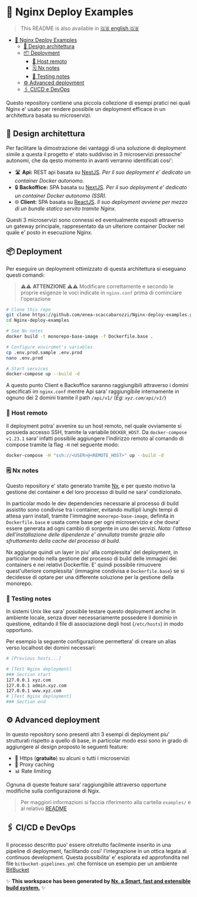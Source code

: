 # 🚀 Nginx Deploy Examples

> This README is also available in [🇬🇧 english 🇬🇧](./README.md)

- [🚀 Nginx Deploy Examples](#-nginx-deploy-examples)
  - [🧭 Design architettura](#-design-architettura)
  - [📦 Deployment](#-deployment)
    - [🌙 Host remoto](#-host-remoto)
    - [🗒️ Nx notes](#️-nx-notes)
    - [🔨 Testing notes](#-testing-notes)
  - [⚙️ Advanced deployment](#️-advanced-deployment)
  - [🖇️ CI/CD e DevOps](#️-cicd-e-devops)

Questo repository contiene una piccola collezione di esempi pratici nei quali Nginx e' usato per rendere possibile un deployment efficace in un architettura basata su microservizi.

## 🧭 Design architettura

Per facilitare la dimostrazione dei vantaggi di una soluzione di deployment simile a questa il progetto e' stato suddiviso in 3 microservizi pressoche' autonomi, che da qesto momento in avanti verranno identificati cosi':

- 🛣️ **Api:** REST api basata su [NestJS](https://nestjs.com/). *Per il suo deployment e' dedicato un container Docker autonomo.*
- 🔒 **Backoffice:** SPA basata su [NextJS](https://nextjs.org/). *Per il suo deployment e' dedicato un container Docker autonomo (SSR).*
- 🌐 **Client:** SPA basata su [ReactJS](https://reactjs.org/). *Il suo deployment avviene per mezzo di un bundle statico servito tramite Nginx.*

Questi 3 microservizi sono connessi ed eventualmente esposti attraverso un gateway principale, rappresentato da un ulteriore container Docker nel quale e' posto in esecuzione Nginx.

## 📦 Deployment

Per eseguire un deployment ottimizzato di questa architettura si eseguano questi comandi:

> ⚠️⚠️ **ATTENZIONE** ⚠️⚠️ Modificare correttamente e secondo le proprie esigenze le voci indicate in `nginx.conf` prima di cominciare l'operazione

```bash
# Clone this repo
git clone https://github.com/enea-scaccabarozzi/Nginx-deploy-examples.git
cd Nginx-deploy-examples

# See Nx notes
docker build -t monorepo-base-image -f Dockerfile.base .

# Configure enviromet's variables
cp .env.prod.sample .env.prod
nano .env.prod

# Start services
docker-compose up --build -d
```

A questo punto Client e Backoffice saranno raggiungibili attraverso i domini specificati im `nginx.conf` mentre Api sara' raggiungibile internamente in ognuno dei 2 domini tramite il path `/api/v1/` (*Eg: `xyz.com/api/v1/`*)

### 🌙 Host remoto

Il deployment potra' avvenire su un host remoto, nel quale ovviamente si possieda accesso SSH, tramite la variabile `DOCKER_HOST`.
Da `docker-compose v1.23.1` sara' infatti possibile aggiungere l'indirizzo remoto al comando di compose tramite la flag `-H` nel seguente modo:

```bash
docker-compose -H "ssh://<USER>@<REMOTE_HOST>" up --build -d
```

### 🗒️ Nx notes

Questo repository e' stato generato tramite [Nx](https://nx.dev), e per questo motivo la gestione dei container e del loro processo di build ne sara' condizionato.

In particolar modo le dev dependencies necessarie al processo di build assistito sono condivise tra i container, evitando multipli lunghi tempi di attesa yarn install, tramite l'immagine `monorepo-base-image`, definita in `Dockerfile.base` e usata come base per ogni microservizio e che dovra' essere generata ad ogni cambio di sorgente in uno dei servizi. *Nota: l'attesa dell'installazione delle dipendenze e' annullata tramite grazie allo sfruttamento della cache del processo di build*.

Nx aggiunge quindi un layer in piu' alla complessita' del deployment, in particolar modo nella gestione del processo di build delle immagini dei containers e nei relativi Dockerfile.
E' quindi possibile rimuovere quest'ulteriore complessita' (immagine condivisa e `Dockerfile.base`) se si decidesse di optare per una differente soluzione per la gestione della monorepo.

### 🔨 Testing notes

In sistemi Unix like sara' possibile testare questo deployment anche in ambiente locale, senza dover necessariamente possedere il dominio in questione, editando il file di associazione degli host (`/etc/hosts`) in modo opportuno.

Per esempio la seguente configurazione permettera' di creare un alias verso localhost dei domini necessari:

```bash
# [Previous hosts...]

# [Test Nginx deployment]
### Section start
127.0.0.1 xyz.com
127.0.0.1 admin.xyz.com
127.0.0.1 www.xyz.com
# [Test Nginx deployment]
### Section end
```

## ⚙️ Advanced deployment

In questo repository sono presenti altri 3 esempi di deployment piu' strutturati rispetto a quello di base, in particolar modo essi sono in grado di aggiungere al design proposto le seguenti feature:

- 🔐 Https (**gratuito**) su alcuni o tutti i microservizi
- 🧺 Proxy caching
- 📊 Rate limiting

Ognuna di queste feature sara' raggiungibile attraverso opportune modifiche sulla configurazione di Ngix.

> Per maggiori informazioni si faccia riferimento alla cartella `examples/` e al relativo [README](examples/README_IT.md)

## 🖇️ CI/CD e DevOps

Il processo descritto puo' essere oltretutto facilmente inserito in una pipeline di deployment, facilitando cosi' l'integrazione in un ottica legata al continuos development.
Questa possibilita' e' esplorata ed approfondita nel file `bitbucket-pipelines.yml` che fornisce un esempio per un ambiente [BitBucket](https://bitbucket.org)

✨ **This workspace has been generated by [Nx, a Smart, fast and extensible build system.](https://nx.dev)** ✨
